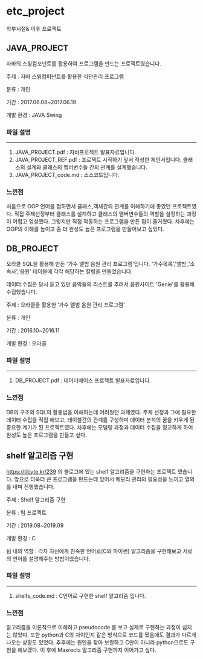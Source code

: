 # etc_project
학부시절& 이후 프로젝트


## JAVA_PROJECT

자바의 스윙컴포넌트를 활용하여 프로그램을 만드는 프로젝트였습니다. 

주제 : 자바 스윙컴퍼넌트를 활용한 식단관리 프로그램

분류 : 개인

기간 : 2017.06.08~2017.06.19

개발 환경 : JAVA Swing

### 파일 설명
----------
1. JAVA_PROJECT.pdf : 자바프로젝트 발표자료입니다.
2. JAVA_PROJECT_REF.pdf : 프로젝트 시작하기 앞서 작성한 제안서입니다. 클래스의 설계와 클래스의 멤버변수들 간의 관계를 설계했습니다.
3. JAVA_PROJECT_code.md : 소스코드입니다.

### 느낀점
처음으로 OOP 언어를 접하면서 클래스,객체간의 관계를 이해하기에 좋았던 
프로젝트였다. 직접 주제선정부터  클래스를 설계하고 클래스의 멤버변수들의 역할을 
설정하는 과정이 어렵고 엉성했다. 그렇지만 직접 작동하는 프로그램을 만든 점이 
즐거웠다. 차후에는 OOP의 이해를 높이고 좀 더 완성도 높은 프로그램을 만들어보고
싶었다.


## DB_PROJECT

오라클 SQL을 활용해 만든 '가수 앨범 음원 관리 프로그램'입니다.  '가수목록','앨범','소속사','음원' 테이블에 각각 해당하는 칼럼을 만들었습니다.

데이터 수집은 당시 듣고 있던 음악들의 리스트를 추려서 음원사이트 'Genie'를 활용해 수집했습니다.

주제 : 오라클을 활용한 ‘가수 앨범 음원 관리 프로그램’

분류 : 개인

기간 : 2016.10~2016.11

개발 환경 : 오라클

### 파일 설명
---------
1. DB_PROJECT.pdf : 데이터베이스 프로젝트 발표자료입니다.

### 느낀점
DB의 구조와 SQL의 활용법을 이해하는데 어려웠던 과제였다. 주제 선정과 그에 필요한
데이터 수집을 직접 해보고, 테이블간의 관계를 구성하며 데이터 분석의 꿈을 키우게 된
중요한 계기가 된 프로젝트였다. 차후에는 모델링 과정과 데이터 수집을 정교하게 하여
완성도 높은 프로그램을 만들고 싶다. 

## shelf 알고리즘 구현
https://tibyte.kr/239 의 블로그에 있는 shelf 알고리즘을 구현하는 프로젝트 였습니다. 앞으로 더욱더 큰 프로그램을 만드는데 있어서 메모리 관리의 필요성을 느끼고 열의를 내며 진행했습니다.

주제 : Shelf 알고리즘 구현

분류 : 팀 프로젝트

기간 : 2019.08~2019.09

개발 환경 : C

팀 내의 역할 : 각자 자신에게 친숙한 언어로(C와 파이썬) 알고리즘을 구현해보고 서로의 언어를 설명해주는 방법이었습니다.


### 파일 설명
---------
1. shelfs_code.md : C언어로 구현한 shelf 알고리즘 입니다.

### 느낀점
알고리즘을 이론적으로 이해하고 pseudocode 를 보고 실제로 구현하는 과정이 쉽지는 
않았다.  또한 python과  C의 차이인지 같은 방식으로 코드를 짰음에도 결과가 다르게
나오는 상황도 있었다. 추후에는 원인을 찾아 보완하고 C만이 아니라 python으로도 
구현을 해보겠다. 이 후에 Maxrects 알고리즘 구현까지 이어가고 싶다.
